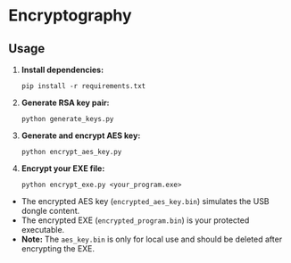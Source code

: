 # Encryptography

## Usage

1. **Install dependencies:**
   ```
   pip install -r requirements.txt
   ```

2. **Generate RSA key pair:**
   ```
   python generate_keys.py
   ```

3. **Generate and encrypt AES key:**
   ```
   python encrypt_aes_key.py
   ```

4. **Encrypt your EXE file:**
   ```
   python encrypt_exe.py <your_program.exe>
   ```

- The encrypted AES key (`encrypted_aes_key.bin`) simulates the USB dongle content.
- The encrypted EXE (`encrypted_program.bin`) is your protected executable.
- **Note:** The `aes_key.bin` is only for local use and should be deleted after encrypting the EXE.